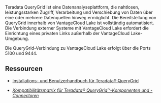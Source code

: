 Teradata QueryGrid ist eine Datenanalyseplattform, die nahtlosen, leistungsstarken Zugriff, Verarbeitung und Verschiebung von Daten über eine oder mehrere Datenquellen hinweg ermöglicht. Die Bereitstellung von QueryGrid innerhalb von VantageCloud Lake ist vollständig automatisiert. Die Verbindung externer Systeme mit VantageCloud Lake erfordert die Einrichtung eines privaten Links außerhalb der VantageCloud Lake-Umgebung.

Die QueryGrid-Verbindung zu VantageCloud Lake erfolgt über die Ports 5100 und 9444.

Ressourcen
----------

-   [Installations- und Benutzerhandbuch für Teradata® QueryGrid](https://docs.teradata.com/search/books?filters=prodname~%2522Teradata+QueryGrid%2522&sort=last_update)

-   [*Kompatibilitätsmatrix für Teradata® QueryGrid™-Komponenten und -Connectoren*](https://docs.teradata.com/access/sources/dita/map?dita:mapPath=wue1554808920847.ditamap)
